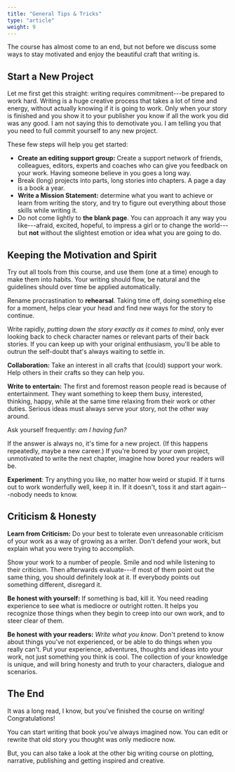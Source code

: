 ```yaml
---
title: "General Tips & Tricks"
type: "article"
weight: 9
---
```


The course has almost come to an end, but not before we discuss some ways to stay motivated and enjoy the beautiful craft that writing is.

Start a New Project
-------------------

Let me first get this straight: writing requires commitment---be prepared to work hard. Writing is a huge creative process that takes a lot of time and energy, without actually knowing if it is going to work. Only when your story is finished and you show it to your publisher you know if all the work you did was any good. I am not saying this to demotivate you. I am telling you that you need to full commit yourself to any new project.

These few steps will help you get started:

*   **Create an editing support group:** Create a support network of friends, colleagues, editors, experts and coaches who can give you feedback on your work. Having someone believe in you goes a long way.
*   Break (long) projects into parts, long stories into chapters. A page a day is a book a year.
*   **Write a Mission Statement:** determine what you want to achieve or learn from writing the story, and try to figure out everything about those skills while writing it.
*   Do not come lightly to **the blank page**. You can approach it any way you like---afraid, excited, hopeful, to impress a girl or to change the world---but **not** without the slightest emotion or idea what you are going to do.

Keeping the Motivation and Spirit
---------------------------------

Try out all tools from this course, and use them (one at a time) enough to make them into habits. Your writing should flow, be natural and the guidelines should over time be applied automatically.

Rename procrastination to **rehearsal**. Taking time off, doing something else for a moment, helps clear your head and find new ways for the story to continue.

Write rapidly, _putting down the story exactly as it comes to mind_, only ever looking back to check character names or relevant parts of their back stories. If you can keep up with your original enthusiasm, you'll be able to outrun the self-doubt that's always waiting to settle in.

**Collaboration:** Take an interest in all crafts that (could) support your work. Help others in their crafts so they can help you.

**Write to entertain:** The first and foremost reason people read is because of entertainment. They want something to keep them busy, interested, thinking, happy, while at the same time relaxing from their work or other duties. Serious ideas must always serve your story, not the other way around.

Ask yourself frequently: _am I having fun?_ 

If the answer is always no, it's time for a new project. (If this happens repeatedly, maybe a new career.) If you're bored by your own project, unmotivated to write the next chapter, imagine how bored your readers will be.

**Experiment**: Try anything you like, no matter how weird or stupid. If it turns out to work wonderfully well, keep it in. If it doesn't, toss it and start again---nobody needs to know.

Criticism & Honesty
-------------------

**Learn from Criticism:** Do your best to tolerate even unreasonable criticism of your work as a way of growing as a writer. Don't defend your work, but explain what you were trying to accomplish.

Show your work to a number of people. Smile and nod while listening to their criticism. Then afterwards evaluate---if most of them point out the same thing, you should definitely look at it. If everybody points out something different, disregard it.

**Be honest with yourself:** If something is bad, kill it. You need reading experience to see what is mediocre or outright rotten. It helps you recognize those things when they begin to creep into our own work, and to steer clear of them.

**Be honest with your readers:** _Write what you know_. Don't pretend to know about things you've not experienced, or be able to do things when you really can't. Put your experience, adventures, thoughts and ideas into your work, not just something you think is cool. The collection of your knowledge is unique, and will bring honesty and truth to your characters, dialogue and scenarios.

The End
-------

It was a long read, I know, but you've finished the course on writing! Congratulations!

You can start writing that book you've always imagined now. You can edit or rewrite that old story you thought was only mediocre now.

But, you can also take a look at the other big writing course on plotting, narrative, publishing and getting inspired and creative.